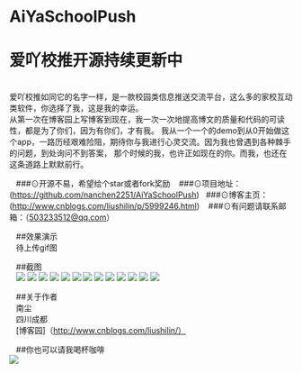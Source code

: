 # AiYaSchoolPush
# 爱吖校推开源持续更新中
<br>
   爱吖校推如同它的名字一样，是一款校园类信息推送交流平台，这么多的家校互动类软件，你选择了我，这是我的幸运。<br>
从第一次在博客园上写博客到现在，我一次一次地提高博文的质量和代码的可读性，都是为了你们，因为有你们，才有我。
    我从一个一个的demo到从0开始做这个app，一路历经艰难险阻，期待你与我进行心灵交流。因为我也曾遇到各种棘手的问题，到处询问不到答案，
    那个时候的我，也许正如现在的你。而我，也还在这条道路上默默前行。
    
    ###⊙开源不易，希望给个star或者fork奖励
    ###⊙项目地址：(https://github.com/nanchen2251/AiYaSchoolPush)
    ###⊙博客主页：(http://www.cnblogs.com/liushilin/p/5999246.html)
    ###⊙有问题请联系邮箱：（503233512@qq.com）
    
    ##效果演示<br>
    待上传gif图
    
    ##截图<br>
    ![](https://github.com/nanchen2251/AiYaSchoolPush/blob/master/photo/screen1.jpg)
    ![](https://github.com/nanchen2251/AiYaSchoolPush/blob/master/photo/screen2.jpg)
    ![](https://github.com/nanchen2251/AiYaSchoolPush/blob/master/photo/screen3.jpg)
    ![](https://github.com/nanchen2251/AiYaSchoolPush/blob/master/photo/screen4.jpg)
    ![](https://github.com/nanchen2251/AiYaSchoolPush/blob/master/photo/screen5.jpg)
    ![](https://github.com/nanchen2251/AiYaSchoolPush/blob/master/photo/screen6.jpg)
    ![](https://github.com/nanchen2251/AiYaSchoolPush/blob/master/photo/screen7.jpg)
    ![](https://github.com/nanchen2251/AiYaSchoolPush/blob/master/photo/screen8.jpg)
    ![](https://github.com/nanchen2251/AiYaSchoolPush/blob/master/photo/screen9.jpg)
    ![](https://github.com/nanchen2251/AiYaSchoolPush/blob/master/photo/screen10.jpg)
    ![](https://github.com/nanchen2251/AiYaSchoolPush/blob/master/photo/screen11.jpg)
    ![](https://github.com/nanchen2251/AiYaSchoolPush/blob/master/photo/screen12.jpg)
    ![](https://github.com/nanchen2251/AiYaSchoolPush/blob/master/photo/screen13.jpg)
    
    ##关于作者<br>
    南尘<br>
    四川成都<br>
    [博客园]（http://www.cnblogs.com/liushilin/）<br>
    
    ##你也可以请我喝杯咖啡<br>
    ![](https://github.com/nanchen2251/AiYaSchoolPush/blob/master/photo/apay.png)
    
